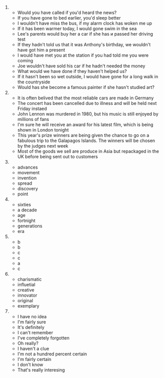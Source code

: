 1.
    - Would you have called if you'd heard the news?
    - If you have gone to bed earlier, you'd sleep better
    - I wouldn't have miss the bus, if my alarm clock has woken me up
    - If it has been warmer today, I would gone swim in the sea
    - Lee's parents would buy her a car if she has и passed her driving test
    - If they hadn't told us that it was Anthony's birthday, we wouldn't have got him a present
    - I would have met you at the station if you had told me you were coming
    - Joe wouldn't have sold his car if he hadn't needed the money
    - What would we have done if they haven't helped us?
    - If it hasn't been so wet outside, I would have gone for a long walk in the countryside
    - Would has she become a famous painter if she hasn't studied art?

2.
    - It is often belived that the most reliable cars are made in Germany
    - The concert has been cancelled due to illness and will be held next Friday instaed
    - John Lennon was murdered in 1980, but his music is still enjoyed by millions of fans
    - I'm sure he will receive an award for his latest film, which is being shown in London tonight
    - This year's prize winners are being given the chance to go on a fabulous trip to the Galapagos Islands. The winners will be chosen by the judges next week
    - Most of the goods we sell are produce in Asia but repackaged in the UK before being sent out to customers

3.
    - advances
    - movement
    - invention
    - spread
    - discovery
    - point

4.
    - sixties
    - a decade
    - age
    - fortnight
    - generations
    - era

5.
    - b
    - b
    - c
    - c
    - a
    - c

6.
    - charismatic
    - influetial
    - creative
    - innovator
    - original
    - exemplary

7.
    - I have no idea
    - I'm fairly sure
    - It's definitely
    - I can't remember
    - I've completely forgotten
    - Oh really?
    - I haven't a clue
    - I'm not a hundred percent certain
    - I'm fairly certain
    - I don't know
    - That's really interesing